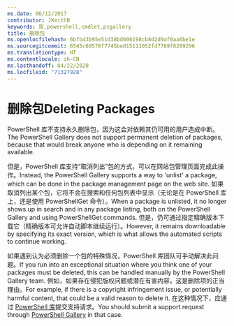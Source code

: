 ```yaml
---
ms.date: 06/12/2017
contributor: JKeithB
keywords: 库,powershell,cmdlet,psgallery
title: 删除包
ms.openlocfilehash: 6bfb43b95e51d38bd606198cb8d2d9af0aa0be1e
ms.sourcegitcommit: 6545c60578f7745be015111052fd7769f8289296
ms.translationtype: HT
ms.contentlocale: zh-CN
ms.lasthandoff: 04/22/2020
ms.locfileid: "71327928"
---
```

# <a name="deleting-packages"></a><span data-ttu-id="6177a-103">删除包</span><span class="sxs-lookup"><span data-stu-id="6177a-103">Deleting Packages</span></span>

<span data-ttu-id="6177a-104">PowerShell 库不支持永久删除包，因为这会对依赖其仍可用的用户造成中断。</span><span class="sxs-lookup"><span data-stu-id="6177a-104">The PowerShell Gallery does not support permanent deletion of packages, because that would break anyone who is depending on it remaining available.</span></span>

<span data-ttu-id="6177a-105">但是，PowerShell 库支持“取消列出”包的方式，可以在网站包管理页面完成此操作。</span><span class="sxs-lookup"><span data-stu-id="6177a-105">Instead, the PowerShell Gallery supports a way to 'unlist' a package, which can be done in the package management page on the web site.</span></span>
<span data-ttu-id="6177a-106">如果取消列出某个包，它将不会在搜索和任何包列表中显示（无论是在 PowerShell 库上，还是使用 PowerShellGet 命令）。</span><span class="sxs-lookup"><span data-stu-id="6177a-106">When a package is unlisted, it no longer shows up in search and in any package listing, both on the PowerShell Gallery and using PowerShellGet commands.</span></span>
<span data-ttu-id="6177a-107">但是，仍可通过指定精确版本下载它（精确版本可允许自动脚本继续运行）。</span><span class="sxs-lookup"><span data-stu-id="6177a-107">However, it remains downloadable by specifying its exact version, which is what allows the automated scripts to continue working.</span></span>

<span data-ttu-id="6177a-108">如果遇到认为必须删除一个包的特殊情况，PowerShell 库团队可手动解决此问题。</span><span class="sxs-lookup"><span data-stu-id="6177a-108">If you run into an exceptional situation where you think one of your packages must be deleted, this can be handled manually by the PowerShell Gallery team.</span></span>
<span data-ttu-id="6177a-109">例如，如果存在侵犯版权问题或潜在有害内容，这是删除项的正当理由。</span><span class="sxs-lookup"><span data-stu-id="6177a-109">For example, if there is a copyright infringement issue, or potentially harmful content, that could be a valid reason to delete it.</span></span>
<span data-ttu-id="6177a-110">在这种情况下，应通过 [PowerShell 库](https://www.PowerShellGallery.com)提交支持请求。</span><span class="sxs-lookup"><span data-stu-id="6177a-110">You should submit a support request through [PowerShell Gallery](https://www.PowerShellGallery.com) in that case.</span></span>
